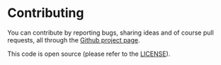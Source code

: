 # Contributing

You can contribute by reporting bugs, sharing ideas and of course pull requests,
all through the [Github project page](https://github.com/springtimesoft/silverstripe-raygun-tags).

This code is open source (please refer to the [LICENSE](LICENSE)).
